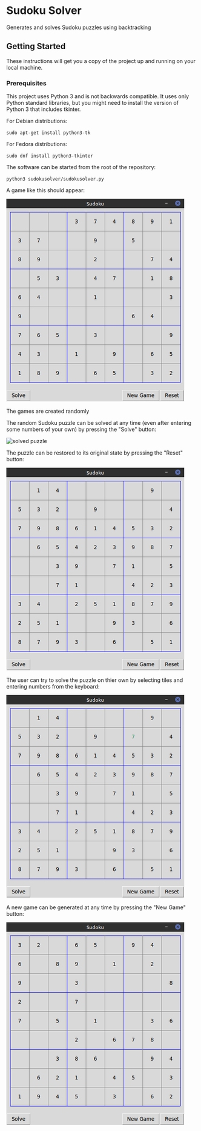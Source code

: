 # Sudoku Solver
Generates and solves Sudoku puzzles using backtracking

## Getting Started
These instructions will get you a copy of the project up and running on your local machine.
### Prerequisites
This project uses Python 3 and is not backwards compatible. It uses only Python standard libraries, but you might need to 
install the version of Python 3 that includes tkinter.

For Debian distributions:
```
sudo apt-get install python3-tk
```
For Fedora distributions:
```
sudo dnf install python3-tkinter
```

The software can be started from the root of the repository:
```
python3 sudokusolver/sudokusolver.py
```

A game like this should appear:

![](images/gui.png)

The games are created randomly

The random Sudoku puzzle can be solved at any time (even after entering some numbers of your own) by pressing the "Solve" button:

![solved puzzle](images/solved.png)

The puzzle can be restored to its original state by pressing the "Reset" button:

![reset puzzle](images/reset.png)

The user can try to solve the puzzle on thier own by selecting tiles and entering numbers from the keyboard:

![user input](images/userinput.png)

A new game can be generated at any time by pressing the "New Game" button:

![new game](images/newgame.png)
